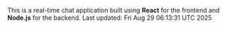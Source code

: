 This is a real-time chat application built using **React** for the frontend and **Node.js** for the backend.
Last updated: Fri Aug 29 06:13:31 UTC 2025
